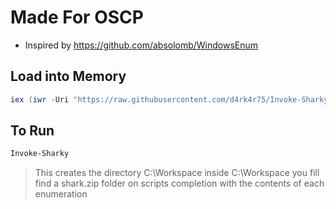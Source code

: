 


# Made For OSCP

- Inspired by https://github.com/absolomb/WindowsEnum

## Load into Memory

```powershell
iex (iwr -Uri "https://raw.githubusercontent.com/d4rk4r75/Invoke-Sharky/main/Invoke-Sharky.ps1" -UseBasicParsing).Content
```

## To Run

```powershell
Invoke-Sharky
```

> This creates the directory C:\Workspace
> inside C:\Workspace you fill find a shark.zip folder on scripts completion with the contents of each enumeration
